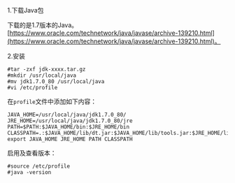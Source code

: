 1.下载Java包

下载的是1.7版本的Java。[https://www.oracle.com/technetwork/java/javase/archive-139210.html](https://www.oracle.com/technetwork/java/javase/archive-139210.html)。

2.安装

```
#tar -zxf jdk-xxxx.tar.gz
#mkdir /usr/local/java
#mv jdk1.7.0_80 /usr/local/java
#vi /etc/profile
```

在`profile`文件中添加如下内容：

```
JAVA_HOME=/usr/local/java/jdk1.7.0_80/
JRE_HOME=/usr/local/java/jdk1.7.0_80/jre
PATH=$PATH:$JAVA_HOME/bin:$JRE_HOME/bin
CLASSPATH=.:$JAVA_HOME/lib/dt.jar:$JAVA_HOME/lib/tools.jar:$JRE_HOME/lib
export JAVA_HOME JRE_HOME PATH CLASSPATH
```

启用及查看版本：

```
#source /etc/profile
#java -version
```
